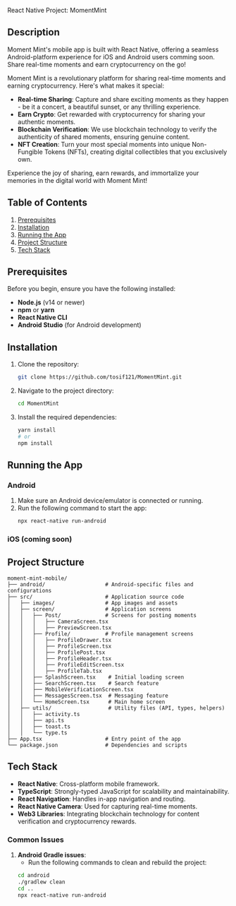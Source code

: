 React Native Project: MomentMint

## Description
Moment Mint's mobile app is built with React Native, offering a seamless Android-platform experience for iOS and Android users comming soon. Share real-time moments and earn cryptocurrency on the go!

Moment Mint is a revolutionary platform for sharing real-time moments and earning cryptocurrency. Here's what makes it special:

- **Real-time Sharing**: Capture and share exciting moments as they happen - be it a concert, a beautiful sunset, or any thrilling experience.
- **Earn Crypto**: Get rewarded with cryptocurrency for sharing your authentic moments.
- **Blockchain Verification**: We use blockchain technology to verify the authenticity of shared moments, ensuring genuine content.
- **NFT Creation**: Turn your most special moments into unique Non-Fungible Tokens (NFTs), creating digital collectibles that you exclusively own.

Experience the joy of sharing, earn rewards, and immortalize your memories in the digital world with Moment Mint!

## Table of Contents

1. [Prerequisites](#prerequisites)
2. [Installation](#installation)
3. [Running the App](#running-the-app)
4. [Project Structure](#project-structure)
5. [Tech Stack](#tech-stack)

## Prerequisites

Before you begin, ensure you have the following installed:

- **Node.js** (v14 or newer)
- **npm** or **yarn**
- **React Native CLI**
- **Android Studio** (for Android development)

## Installation

1. Clone the repository:
   ```bash
   git clone https://github.com/tosif121/MomentMint.git
   ```

2. Navigate to the project directory:
   ```bash
   cd MomentMint
   ```

3. Install the required dependencies:
   ```bash
   yarn install
   # or
   npm install
   ```

## Running the App

### Android
1. Make sure an Android device/emulator is connected or running.
2. Run the following command to start the app:
   ```bash
   npx react-native run-android
   ```

### iOS (coming soon)

## Project Structure

```
moment-mint-mobile/
├── android/                   # Android-specific files and configurations
├── src/                       # Application source code
│   ├── images/                # App images and assets
│   ├── screen/                # Application screens
│   │   ├── Post/              # Screens for posting moments
│   │   │   ├── CameraScreen.tsx
│   │   │   ├── PreviewScreen.tsx
│   │   ├── Profile/           # Profile management screens
│   │   │   ├── ProfileDrawer.tsx
│   │   │   ├── ProfileScreen.tsx
│   │   │   ├── ProfilePost.tsx
│   │   │   ├── ProfileHeader.tsx
│   │   │   ├── ProfileEditScreen.tsx
│   │   │   ├── ProfileTab.tsx
│   │   ├── SplashScreen.tsx    # Initial loading screen
│   │   ├── SearchScreen.tsx    # Search feature
│   │   ├── MobileVerificationScreen.tsx
│   │   ├── MessagesScreen.tsx  # Messaging feature
│   │   └── HomeScreen.tsx      # Main home screen
│   ├── utils/                  # Utility files (API, types, helpers)
│   │   ├── activity.ts
│   │   ├── api.ts
│   │   ├── toast.ts
│   │   └── type.ts
├── App.tsx                    # Entry point of the app
└── package.json               # Dependencies and scripts
```

## Tech Stack

- **React Native**: Cross-platform mobile framework.
- **TypeScript**: Strongly-typed JavaScript for scalability and maintainability.
- **React Navigation**: Handles in-app navigation and routing.
- **React Native Camera**: Used for capturing real-time moments.
- **Web3 Libraries**: Integrating blockchain technology for content verification and cryptocurrency rewards.

### Common Issues

1. **Android Gradle issues**:
   - Run the following commands to clean and rebuild the project:
   ```bash
   cd android
   ./gradlew clean
   cd ..
   npx react-native run-android
   ```

